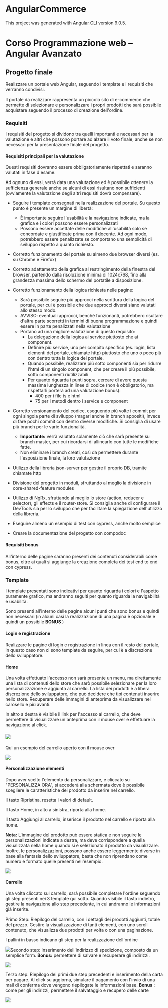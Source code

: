 # AngularCommerce

This project was generated with [Angular CLI](https://github.com/angular/angular-cli) version 9.0.5.

# Corso Programmazione web – Angular Avanzato

## Progetto finale

Realizzare un portale web Angular, seguendo i template e i requisiti che verranno condivisi.

Il portale da realizzare rappresenta un piccolo sito di e-commerce che permette di selezionare e personalizzare i propri prodotti che sarà possibile acquistare seguendo il processo di creazione dell&#39;ordine.

### Requisiti

I requisiti del progetto si dividono tra quelli importanti e necessari per la valutazione e altri che possono portare ad alzare il voto finale, anche se non necessari per la presentazione finale del progetto.

#### Requisiti principali per la valutazione

Questi requisiti dovranno essere obbligatoriamente rispettati e saranno valutati in fase d&#39;esame.

Ad ognuno di essi, verrà data una valutazione ed è possibile ottenere la sufficienza generale anche se alcuni di essi risultano non sufficienti (ovviamente la valutazione degli altri requisiti dovrà compensare).

- Seguire i template consegnati nella realizzazione del portale. Su questo punto è presente un margine di libertà:
  - È importante seguire l&#39;usabilità e la navigazione indicate, ma la grafica e i colori possono essere personalizzati
  - Possono essere accettate delle modifiche all&#39;usabilità solo se concordate e giustificate prima con il docente. Ad ogni modo, potrebbero essere penalizzate se comportano una semplicità di sviluppo rispetto a quanto richiesto.
- Corretto funzionamento del portale su almeno due browser diversi (es. su Chrome e Firefox)
- Corretto adattamento della grafica al restringimento della finestra del browser, partendo dalla risoluzione minima di 1024x768, fino alla grandezza massima dello schermo del portatile a disposizione.

- Corretto funzionamento della logica richiesta nelle pagine:
  - Sarà possibile seguire più approcci nella scrittura della logica del portale, per cui è possibile che due approcci diversi siano valutati allo stesso modo.
  - AVVISO: eventuali approcci, benché funzionanti, potrebbero risultare d&#39;altra parte scorretti in termini di buona programmazione e quindi essere in parte penalizzati nella valutazione
  - Portano ad una migliore valutazione di questo requisito:
    - La delegazione della logica ai service piuttosto che ai component.
    - Definire più service, uno per compito specifico (es. login, lista elementi del portale, chiamate http) piuttosto che uno o poco più con dentro tutta la logica del portale.
    - Quando possibile, realizzare più sotto componenti sia per ridurre l&#39;html di un singolo component, che per creare il più possibile, sotto componenti riutilizzabili
    - Per quanto riguarda i punti sopra, cercare di avere questa massima lunghezza in linee di codice (non è obbligatorio, ma rispettarli porterà ad una valutazione bonus):
      - 400 per i file ts e html
      - 75 per i metodi dentro i service e component
- Corretto versionamento del codice, eseguendo più volte i commit per ogni singola parte di sviluppo (magari anche in branch appositi), invece di fare pochi commit con dentro diverse modifiche. Si consiglia di usare più branch per le varie funzionalità.
  - **Importante:** verrà valutato solamente ciò che sarà presente su branch master, per cui ricordarsi di allinearlo con tutte le modifiche fatte.
  - Non eliminare i branch creati, così da permettere durante l&#39;esposizione finale, la loro valutazione
- Utilizzo della libreria json-server per gestire il proprio DB, tramite chiamate http
- Divisione del progetto in moduli, sfruttando al meglio la divisione in core-shared-feature modules
- Utilizzo di NgRx, sfruttando al meglio lo store (action, reducer e selector), gli effects e il router-store. Si consiglia anche di configurare il DevTools sia per lo sviluppo che per facilitare la spiegazione dell&#39;utilizzo della libreria.
- Eseguire almeno un esempio di test con cypress, anche molto semplice
- Creare la documentazione del progetto con compodoc

#### Requisiti bonus

All&#39;interno delle pagine saranno presenti dei contenuti considerabili come bonus, oltre ai quali si aggiunge la creazione completa dei test end to end con cypress.

### Template

I template presentati sono indicativi per quanto riguarda i colori e l&#39;aspetto puramente grafico, ma andranno seguiti per quanto riguarda la navigabilità e usabilità.

Sono presenti all&#39;interno delle pagine alcuni punti che sono bonus e quindi non necessari (in alcuni casi la realizzazione di una pagina è opzionale e quindi un possibile **BONUS** )

#### Login e registrazione

Realizzare le pagine di login e registrazione in linea con il resto del portale, in questo caso non ci sono template da seguire, per cui è a discrezione dello sviluppatore.

#### Home

Una volta effettuato l&#39;accesso non sarà presente un menu, ma direttamente una lista di contenuti dello store che sarò possibile selezionare per la loro personalizzazione e aggiunta al carrello. La lista dei prodotti è a libera discrezione dello sviluppatore, che può decidere che tipi contenuti inserire nello store. Recuperare delle immagini di anteprima da visualizzare nel carosello e più avanti.

In altro a destra è visibile il link per l&#39;accesso al carrello, che deve permettere di visualizzare un&#39;anteprima con il mouse over e effettuare la navigazione al click.

####

#### ![](./Template/home.png)

Qui un esempio del carrello aperto con il mouse over

![](./Template/hoverflow_carrello.png)

#### Personalizzazione elementi

Dopo aver scelto l&#39;elemento da personalizzare, e cliccato su &quot;PERSONALIZZA ORA&quot;, si accederà alla schermata dove è possibile scegliere le caratteristiche del prodotto da inserire nel carrello.

Il tasto Ripristina, resetta i valori di default.

Il tasto Home, in alto a sinistra, riporta alla home.

Il tasto Aggiungi al carrello, inserisce il prodotto nel carrello e riporta alla home.

**Nota:** L&#39;immagine del prodotto può essere statica e non seguire le personalizzazioni indicate a destra, ma deve corrispondere a quella visualizzata nella home quando si è selezionato il prodotto da visualizzare. Inoltre, le personalizzazioni, possono anche essere leggermente diverse in base alla fantasia dello sviluppatore, basta che non riprendano come numero e formato quelle presenti nell&#39;esempio.

![](./Template/personalizza_prodotto.png)

#### Carrello

Una volta cliccato sul carrello, sarà possibile completare l&#39;ordine seguendo gli step presenti nei 3 template qui sotto. Quando visibile il tasto indietro, gestire la navigazione allo step precedente, in cui andranno le informazioni già inserite.

Primo Step: Riepilogo del carrello, con i dettagli dei prodotti aggiunti, totale del prezzo. Gestire la visualizzazione di tanti elementi, con uno scroll contenuto, che visualizza due prodotti per volta o con una paginazione.

I pallini in basso indicano gli step per la realizzazione dell&#39;ordine

![](./Template/carrello_1.png)Secondo step: Inserimento dell&#39;indirizzo di spedizione, composto da un semplice form. **Bonus:** permettere di salvare e recuperare gli indirizzi.

![](./Template/carrello_2.png)

Terzo step: Riepilogo dei primi due step precedenti e inserimento della carta per pagare. Al click su aggiorna, simulare il pagamento con l&#39;invio di una mail di conferma dove vengono riepilogate le informazioni base. **Bonus** : come per gli indirizzi, permettere il salvataggio e recupero delle carte

![](./Template/carrello_3.png)
